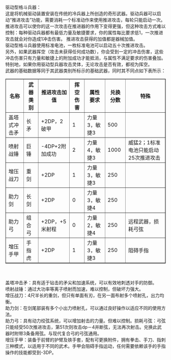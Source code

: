<title>驱动型格斗兵器</title>
<meta name="GENERATOR" content="WinCHM">
<meta http-equiv="Content-Type" content="text/html; charset=gb2312">
<br>
<br>驱动型格斗兵器： 
<br>这是将机械驱动装置安装在传统的冷兵器上所创造的奇形武器。驱动兵器可以启动“推进攻击”功能，需要消耗一个标准动作来使用推进攻击，每轮只能启动一次。推进攻击可以使你的这一次攻击在推进器的作用下变得更强，但这种攻击方式难以控制：每种驱动兵器都有最低力量及敏捷要求，你的属性每比要求低1，一次推进攻击就会对你造成1冲击伤害。 推进攻击获得的加值都是器械加值。
<br>驱动型格斗兵器使用标准电池，一枚标准电池可以启动五十次推进攻击。 
<br>另外，如果武器挥空（攻击未获得任何成功数），你会受到一定的冲击伤害，这些冲击伤害只有力量和敏捷上的附加成功才能抵消，与属性不满足要求的伤害叠加。特别地，如果你用驱动型兵器攻击灵体，无论攻击是否有效，都视为挥空。 
<br>武器的基础数据等同于其武器类别所标示的基础武器，同时其不同点如下表所示： 
<br>
<table border="1">
  <tr>
    <th>名称</th>
    <th>武器类别</th>
	<th>推进攻击加值</th>
	<th>挥空伤害</th>		
	<th>属性要求</th>
	<th>兑换分数</th>
	<th>特殊</th>	
  </tr>
  <tr>
    <td>盖塔式冲击矛</td>
    <td>长矛</td>
    <td>+2DP，2破甲</td>
    <td>1</td>
    <td>力量3，敏捷3</td>
    <td>500</td>
	<td> </td>
  </tr>
  <tr>
    <td>喷射战锤</td>
    <td>巨锤</td>
    <td>-4DP+2附加成功</td>
    <td>2</td>
    <td>力量4，敏捷3</td>
    <td>1000</td>
	<td>威猛2；1标准电池只能启动25次推进攻击</td>
  </tr>
  <tr>
    <td>增压战刀</td>
    <td>重剑</td>
    <td>+2DP</td>
    <td>1</td>
    <td>力量3，敏捷3</td>
    <td>250</td>
	<td> </td>
  </tr>
  <tr>
    <td>助力剑</td>
    <td>长剑</td>
    <td>+2DP</td>
    <td>0</td>
    <td>力量3，敏捷4</td>
    <td>250</td>
	<td> </td>
  </tr>
    <tr>
    <td>助力弓</td>
    <td>组合弓</td>
    <td>+2DP，+5米射程</td>
    <td>0</td>
    <td>力量2，敏捷4</td>
    <td>250</td>
	<td>远程武器，损耗弓弦</td>
  </tr>
    <tr>
    <td>增压手甲</td>
    <td>手指虎</td>
    <td>+2DP</td>
    <td>1</td>
    <td>力量3，敏捷3</td>
    <td>250</td>
	<td>阻碍手指</td>
  </tr>
</table>
<br>
<br>盖塔冲击矛：具有适于钻击的矛尖和加速系统，可以有效地刺透对手的防御。 
<br>喷射战锤：通过大功率等离子喷射而加速，难以控制，但破坏力强大。 
<br>增压战刀：4尺半长的重剑，但只有单面有刃，在另一面布射多个喷射孔，出力均衡。 
<br>助力剑：在剑尾部装有多个小出力喷射孔，可以通过良好操作以适应不同的使用方法。 
<br>助力弓：具有动力绞弦系统，可以增加射击的力量。但难以控制。损耗弓弦：弓弦只能经受50次推进攻击，第51次则攻击dp－4并断弦，无法再次射击。兑换此武器时附带3条备用弦。与现代复合弓的弓弦通用。 
<br>增压手甲：装备于前臂的护臂及铁手套，配有可更换附件，拥有拳击、手刀、指刺三种模式，以适用于不同的武术。手甲会阻碍手指运动，任何需要依赖该手的手指操作的技能都受到-3DP。